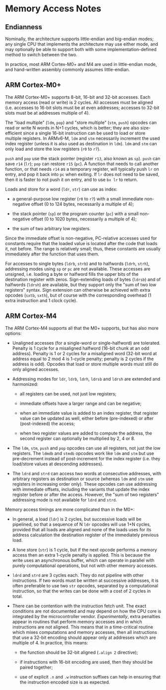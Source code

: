 # Memory Access Notes

## Endianness

Nominally, the architecture supports little-endian and big-endian modes;
any single CPU that implements the architecture may use either mode, and
may optionally be able to support both with some implementation-defined
method to switch between the two.

In practice, most ARM Cortex-M0+ and M4 are used in little-endian mode,
and hand-written assembly commonly assumes little-endian.

## ARM Cortex-M0+

The ARM Cortex-M0+ supports 8-bit, 16-bit and 32-bit accesses. Each memory
access (read or write) is 2 cycles. All accesses must be aligned (i.e.
accesses to 16-bit slots must be at even addresses; accesses to 32-bit
slots must be at addresses multiple of 4).

The "load multiple" (`ldm`, `pop`) and "store multiple" (`stm`, `push`)
opcodes can read or write N words in N+1 cycles, which is better; they
are also size-efficient since a single 16-bit instruction can be used to
load or store multiple registers. In ARMv6-M, `ldm` and `stm`
necessarily increment the used index register (unless it is also used as
destination in `ldm`). `ldm` and `stm` can only load and store the low
registers (`r0` to `r7`).

`push` and `pop` use the stack pointer (register `r13`, also known as
`sp`). `push` can save `r14` (`lr`); `pop` can restore `r15` (`pc`). A
function that needs to call another function, or that needs `r14` as a
temporary register, will typically push `lr` on entry, and pop it back
into `pc` when exiting. If `lr` does not need to be saved, then it is
faster to not push it on entry, and to use `bx lr` to return.

Loads and store for a word (`ldr`, `str`) can use as index:

  * a general-purpose low register (`r0` to `r7`) with a small
    immediate non-negative offset (0 to 124 bytes, necessarily a multiple
    of 4);

  * the stack pointer (`sp`) or the program counter (`pc`) with a
    small non-negative offset (0 to 1020 bytes, necessarily a multiple
    of 4);

  * the sum of two arbitrary low registers.

Since the immediate offset is non-negative, PC-relative accesses used
for constants require that the loaded value is located after the code
that loads it, not before. The range is relatively small; thus, these
constants are usually immediately after the function that uses them.

For accesses to single bytes (`ldrb`, `strb`) and to halfwords (`ldrh`,
`strh`), addressing modes using `sp` or `pc` are not available. These
accesses are unsigned, i.e. loading a byte or halfword fills the upper
bits of the destination register with zeros. Sign-extending loads of
bytes (`ldrsb`) and of halfwords (`ldrsh`) are available, but they
support only the "sum of two low registers" syntax. Sign extension can
otherwise be achieved with extra opcodes (`sxtb`, `sxth`), but of course
with the corresponding overhead (1 extra instruction and 1 clock cycle).

## ARM Cortex-M4

The ARM Cortex-M4 supports all that the M0+ supports, but has also
more options:

  * Unaligned accesses (for a single-word or single-halfword) are
    tolerated. Penalty is 1 cycle for a misaligned halfword (16-bit
    chunk at an odd address). Penalty is 1 or 2 cycles for a misaligned
    word (32-bit word at address equal to 2 mod 4 is 1-cycle penalty;
    penalty is 2 cycles if the address is odd). Opcodes that load or
    store multiple words must still do only aligned accesses.

  * Addressing modes for `ldr`, `ldrb`, `ldrh`, `ldrsb` and `ldrsh`
    are extended and harmonized:

      * all registers can be used, not just low registers;

      * immediate offsets have a larger range and can be negative;

      * when an immediate value is added to an index register, that
        register value can be updated as well, either before (pre-indexed)
        or after (post-indexed) the access;

      * when two register values are added to compute the address, the
        second register can optionally be multiplied by 2, 4 or 8.

  * The `ldm`, `stm`, `push` and `pop` opcodes can use all registers,
    not just the low registers. The `ldmdb` and `stmdb` opcodes work
    like `ldm` and `stm` but use pre-decrement instead of post-increment
    for the index register (i.e. they load/store values at descending
    addresses).

  * The `ldrd` and `strd` can access two words at consecutive addresses,
    with arbitrary registers as destination or source (whereas `ldm`
    and `stm` use registers in increasing order only). These opcodes
    can use addressing with immediate offsets, including the variants
    that update the index register before or after the access. However,
    the "sum of two registers" addressing mode is not available for
    `ldrd` and `strd`.

Memory access timings are more complicated than in the M0+:

  * In general, a load (`ldr`) is 2 cycles, but successive loads will
    be pipelined, so that a sequence of N `ldr` opcodes will use 1+N
    cycles, provided that all loads are aligned and none of the loads
    uses for its address calculation the destination register of the
    immediately previous load.

  * A lone store (`str`) is 1 cycle, but if the next opcode performs
    a memory access then an extra 1-cycle penalty is applied. This is
    because the write uses an asynchronous buffer, which can operate
    in parallel with purely computational operations, but not with other
    memory accesses.

  * `ldrd` and `strd` are 3 cycles each. They do not pipeline with
    other instructions. If two words must be written at successive
    addresses, it is often preferable to use two `str` opcodes,
    separated by a computational instruction, so that the writes can
    be done with a cost of 2 cycles in total.

  * There can be contention with the instruction fetch unit. The exact
    conditions are not documented and may depend on how the CPU core is
    integrated by the microcontroller vendor. *Experimentally*, extra
    penalties appear in routines that perform memory accesses and in
    which instructions are not aligned. This means that in a
    time-critical routine which mixes computations and memory accesses,
    then all instructions that use a 32-bit encoding should appear only
    at addresses which are multiple of 4. In practice, this means:

      * the function should be 32-bit aligned (`.align 2` directive);

      * if instructions with 16-bit encoding are used, then they should
        be paired together;

      * use of explicit `.n` and `.w` instruction suffixes can help in
        ensuring that the instruction encoded size is as expected.
